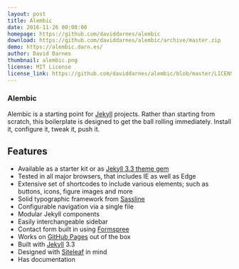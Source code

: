 ```yaml
---
layout: post
title: Alembic
date: 2016-11-26 00:00:00
homepage: https://github.com/daviddarnes/alembic
download: https://github.com/daviddarnes/alembic/archive/master.zip
demo: https://alembic.darn.es/
author: David Darnes
thumbnail: alembic.png
license: MIT License
license_link: https://github.com/daviddarnes/alembic/blob/master/LICENSE
---
```


### Alembic

Alembic is a starting point for [Jekyll](https://jekyllrb.com/)
projects. Rather than starting from scratch, this boilerplate is
designed to get the ball rolling immediately. Install it, configure it,
tweak it, push it.

## Features

- Available as a starter kit or as [Jekyll 3.3 theme gem](http://jekyllrb.com/docs/themes/)
- Tested in all major browsers, that includes IE as well as Edge
- Extensive set of shortcodes to include various elements; such as
  buttons, icons, figure images and more
- Solid typographic framework from [Sassline](https://sassline.com/)
- Configurable navigation via a single file
- Modular Jekyll components
- Easily interchangeable sidebar
- Contact form built in using [Formspree](https://formspree.io/)
- Works on [GitHub Pages](https://pages.github.com/) out of the box
- Built with [Jekyll](https://jekyllrb.com/) 3.3
- Designed with [Siteleaf](http://www.siteleaf.com/) in mind
- Has documentation

